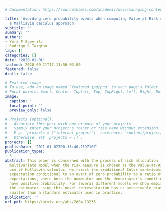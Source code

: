 ```yaml
---
# Documentation: https://sourcethemes.com/academic/docs/managing-content/

title: 'Avoiding zero probability events when computing Value at Risk contributions:
  a Malliavin calculus approach'
subtitle: ''
summary: ''
authors:
- Yuri F Saporito
- Rodrigo S Targino
tags: []
categories: []
date: '2020-01-01'
lastmod: 2020-09-21T17:11:56-03:00
featured: false
draft: false

# Featured image
# To use, add an image named `featured.jpg/png` to your page's folder.
# Focal points: Smart, Center, TopLeft, Top, TopRight, Left, Right, BottomLeft, Bottom, BottomRight.
image:
  caption: ''
  focal_point: ''
  preview_only: false

# Projects (optional).
#   Associate this post with one or more of your projects.
#   Simply enter your project's folder or file name without extension.
#   E.g. `projects = ["internal-project"]` references `content/project/deep-learning/index.md`.
#   Otherwise, set `projects = []`.
projects: []
publishDate: '2021-01-02T00:13:40.159710Z'
publication_types:
- 3
abstract: This paper is concerned with the process of risk allocation for a generic
  multivariate model when the risk measure is chosen as the Value-at-Risk (VaR). Making
  use of Malliavin calculus, we recast the traditional Euler contributions from an
  expectation conditional to an event of zero probability to a ratio of conditional
  expectations, where both the numerator and the denominator's conditioning events
  have positive probability. For several different models we show empirically that
  the estimator using this novel representation has no perceivable bias and variance
  smaller than a standard estimator used in practice.
publication: ''
url_pdf: https://arxiv.org/abs/2004.13235
---
```


